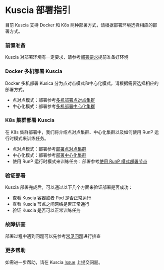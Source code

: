 # Kuscia 部署指引
目前 Kuscia 支持 Docker 和 K8s 两种部署方式，请根据部署环境选择相应的部署方式。

### 前置准备
Kuscia 对部署环境有一定要求，请参考[部署要求](./deploy_check.md)提前准备好环境

### Docker 多机部署 Kuscia
Docker 多机部署 Kusica 分为点对点模式和中心化模式，请根据需要选择相应的部署方式。
- 点对点模式：部署参考[多机部署点对点集群](./Docker_deployment_kuscia/deploy_p2p_cn.md)
- 中心化模式：部署参考[多机部署中心化集群](./Docker_deployment_kuscia/deploy_master_lite_cn.md)

### K8s 集群部署 Kuscia
在 K8s 集群部署中，我们将介绍点对点集群、中心化集群以及如何使用 RunP 运行时模式来训练任务。
- 点对点模式：部署参考[部署点对点集群](./K8s_deployment_kuscia/K8s_p2p_cn.md)
- 中心化模式：部署参考[部署中心化集群](./K8s_deployment_kuscia/K8s_master_lite_cn.md)
- 使用 RunP 运行时模式来训练任务：部署参考[使用 RunP 模式部署节点](./K8s_deployment_kuscia/deploy_with_runp_cn.md)

### 验证部署
Kuscia 部署完成后，可以通过以下几个方面来验证部署是否成功：
- 查看 Kuscia 容器或者 Pod 是否正常运行
- 查看 Kuscia 节点之间网络是否正常通行
- 验证 Kuscia 是否可以正常训练任务

### 故障排查
部署过程中遇到问题可以先参考[常见问题](../troubleshoot/deploy_failed.md)进行排查

### 更多帮助
如需进一步帮助，请在 Kuscia [Issue](https://github.com/secretflow/kuscia/issues) 上提交问题。